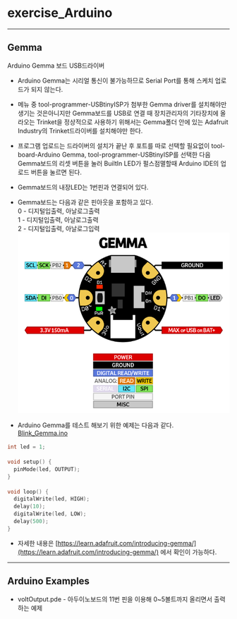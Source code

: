 # exercise_Arduino

---
## Gemma
Arduino Gemma 보드 USB드라이버
- Arduino Gemma는 시리얼 통신이 불가능하므로 Serial Port를 통해 스케치 업로드가 되지 않는다.  
- 메뉴 중 tool-programmer-USBtinyISP가 첨부한 Gemma driver를 설치해야만 생기는 것은아니지만 Gemma보드를 USB로 연결 때 장치관리자의 기타장치에 올라오는 Trinket을 정상적으로 사용하기 위해서는 Gemma폴더 안에 있는 Adafruit Industry의 Trinket드라이버를 설치해야만 한다.  
- 프로그램 업로드는 드라이버의 설치가 끝난 후 포트를 따로 선택할 필요없이 tool-board-Arduino Gemma, tool-programmer-USBtinyISP를 선택한 다음 Gemma보드의 리셋 버튼을 눌러 BuiltIn LED가 펄스점멸할때 Arduino IDE의 업로드 버튼을 눌르면 된다.  
- Gemma보드의 내장LED는 1번핀과 연결되어 있다.  
- Gemma보드는 다음과 같은 핀아웃을 포함하고 있다.  
0 - 디지털입출력, 아날로그출력  
1 - 디지털입출력, 아날로그출력  
2 - 디지털입출력, 아날로그입력  
![](https://github.com/mtinet/exercise_Arduino/blob/master/gemma/gemma.png?raw=true)
 
- Arduino Gemma를 테스트 해보기 위한 예제는 다음과 같다.  
[Blink_Gemma.ino](https://github.com/mtinet/exercise_Arduino/blob/master/gemma/Blink_Gemma.ino)

```cpp
int led = 1;

void setup() {
  pinMode(led, OUTPUT);
}

void loop() {
  digitalWrite(led, HIGH);
  delay(10);              
  digitalWrite(led, LOW); 
  delay(500);             
}
```

- 자세한 내용은 [https://learn.adafruit.com/introducing-gemma/](https://learn.adafruit.com/introducing-gemma/) 에서 확인이 가능하다.

---
## Arduino Examples
- voltOutput.pde - 아두이노보드의 11번 핀을 이용해 0~5볼트까지 올리면서 출력하는 예제  
